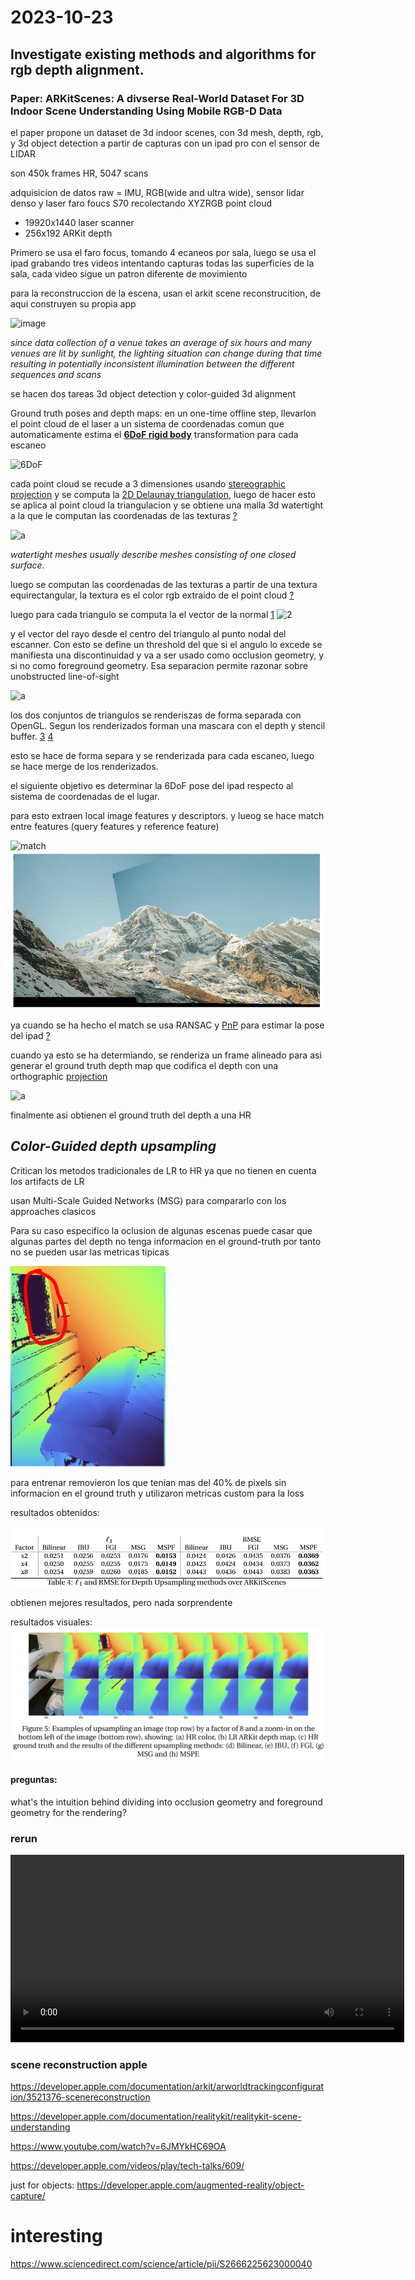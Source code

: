 # 2023-10-23

##  Investigate existing methods and algorithms for rgb depth alignment.

### **Paper: ARKitScenes: A divserse Real-World Dataset For 3D Indoor Scene Understanding Using Mobile RGB-D Data**

el paper propone un dataset de 3d indoor scenes, con 3d mesh, depth, rgb, y 3d object detection a partir de capturas con un ipad pro con el sensor de LIDAR

son 450k frames HR, 5047 scans

adquisicion de datos raw = IMU, RGB(wide and ultra wide), sensor lidar denso y laser faro foucs S70 recolectando XYZRGB point cloud

- 19920x1440 laser scanner
- 256x192 ARKit depth

Primero se usa el faro focus, tomando 4 ecaneos por sala, luego se usa el ipad grabando tres videos intentando capturas todas las superficies de la sala, cada video sigue un patron diferente de movimiento

para la reconstruccion de la escena, usan el arkit scene reconstrucition, de aqui construyen su propia app

![image](https://imgur.com/IydHzwy.png)

*since data collection of a venue takes an average of six hours and many venues are lit by sunlight, the lighting situation can change during that time resulting in potentially inconsistent illumination between the different sequences and scans*

se hacen dos tareas 3d object detection y color-guided 3d alignment

Ground truth poses and depth maps:
en un one-time offline step, llevarlon el point cloud de el laser a un sistema de coordenadas comun que automaticamente estima el  [**6DoF rigid body**](https://www.wikiwand.com/en/Six_degrees_of_freedom) transformation para cada escaneo

![6DoF](https://upload.wikimedia.org/wikipedia/commons/thumb/2/2a/6DOF.svg/253px-6DOF.svg.png)

cada point cloud se recude a 3 dimensiones usando [stereographic projection](https://www.wikiwand.com/en/Stereographic_projection) y se computa la [2D Delaunay triangulation](https://www.wikiwand.com/en/Delaunay_triangulation), luego de hacer esto se aplica al point cloud la triangulacion y se obtiene una malla 3d watertight a la que le computan las coordenadas de las texturas [?](https://coeleveld.com/spherical-equirectangular-environment-textures-and-hdri/)

![a](https://user-images.githubusercontent.com/40695512/203050878-6df8144f-787a-4cc7-924d-1521b1190253.png)

*watertight meshes usually describe meshes consisting of one closed surface.*

luego se computan las coordenadas de las texturas a partir de una textura equirectangular, la textura es el color rgb extraido de el point cloud [?](https://coeleveld.com/spherical-equirectangular-environment-textures-and-hdri/)

luego para cada triangulo se computa la el vector de la normal [1](https://www.scratchapixel.com/lessons/3d-basic-rendering/introduction-to-shading/shading-normals.html) ![2](https://upload.wikimedia.org/wikipedia/commons/thumb/c/cc/Surface_normals.svg/512px-Surface_normals.svg.png) 

y el vector del rayo desde el centro del triangulo al punto nodal del escanner. Con esto se define un threshold del que si el angulo lo excede se manifiesta una discontinuidad y va a ser usado como occlusion geometry, y si no como foreground geometry. Esa separacion permite razonar sobre unobstructed line-of-sight

![a](https://imgur.com/gv2RG1A.png)

los dos conjuntos de triangulos se renderiszas de forma separada con OpenGL. Segun los renderizados forman una mascara con el depth y stencil buffer. [3](https://open.gl/depthstencils) [4](https://www.youtube.com/watch?v=wVcWOghETFw)

esto se hace de forma separa y se renderizada para cada escaneo, luego se hace merge de los renderizados.

el siguiente objetivo es determinar la 6DoF pose del ipad respecto al sistema de coordenadas de el lugar. 



para esto extraen  local image features y descriptors. y lueog se hace match entre features (query features y reference feature)

![match](https://maucher.home.hdm-stuttgart.de/Pics/keypointsInMountainPics.PNG)
![Alt text](alignedMountainPics-1.PNG)

ya cuando se ha hecho el match se usa RANSAC y [PnP](https://www.wikiwand.com/en/Perspective-n-Point) para estimar la pose del ipad [?](https://medium.com/@ajithraj_gangadharan/3d-ransac-algorithm-for-lidar-pcd-segmentation-315d2a51351)

cuando ya esto se ha determiando, se renderiza un frame alineado para asi generar el ground truth depth map que codifica el depth con una orthographic [projection](https://www.wikiwand.com/en/Orthographic_projection)

![a](https://upload.wikimedia.org/wikipedia/commons/thumb/4/48/Axonometric_projection.svg/282px-Axonometric_projection.svg.png)

finalmente asi obtienen el ground truth del depth a una HR


## *Color-Guided depth upsampling*

Critican los metodos tradicionales de LR to HR ya que no tienen en cuenta los artifacts de LR

usan Multi-Scale Guided Networks (MSG) para compararlo con los approaches clasicos 

Para su caso especifico la oclusion de algunas escenas puede casar que algunas partes del depth no tenga informacion en el ground-truth por tanto no se pueden usar las metricas tipicas

![Alt text](image.png)

para entrenar removieron los que tenian mas del 40% de pixels sin informacion en el ground truth y utilizaron metricas custom para la loss

resultados obtenidos:


![Alt text](image-1.png)

obtienen mejores resultados, pero nada sorprendente


resultados visuales:
![Alt text](image-2.png)


#### preguntas:

what's the intuition behind dividing into occlusion geometry and foreground geometry for the rendering?


### rerun

<video width="630" height="300" src="rerun.mp4"></video>



### scene reconstruction apple

https://developer.apple.com/documentation/arkit/arworldtrackingconfiguration/3521376-scenereconstruction

https://developer.apple.com/documentation/realitykit/realitykit-scene-understanding

https://www.youtube.com/watch?v=6JMYkHC69OA

https://developer.apple.com/videos/play/tech-talks/609/

just for objects: https://developer.apple.com/augmented-reality/object-capture/


# interesting

https://www.sciencedirect.com/science/article/pii/S2666225623000040